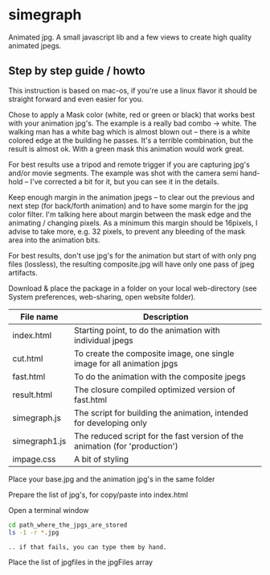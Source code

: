 # simegraph
Animated jpg. A small javascript lib and a few views to create high quality animated jpegs.


## Step by step guide / howto
This instruction is based on mac-os, if you're use a linux flavor it should be straight forward and even easier for you.

Chose to apply a Mask color (white, red or green or black) that works best with your animation jpg's. The example is a really bad combo → white. The walking man has a white bag which is almost blown out – there is a white colored edge at the building he passes. It's a terrible combination, but the result is almost ok. With a green mask this animation would work great.

For best results use a tripod and remote trigger if you are capturing jpg's and/or movie segments. The example was shot with the camera semi hand-hold – I've corrected a bit for it, but you can see it in the details.

Keep enough margin in the animation jpegs – to clear out the previous and next step (for back/forth animation) and to have some margin for the jpg color filter. I'm talking here about margin between the mask edge and the animating / changing pixels. As a minimum this margin should be 16pixels, I advise to take more, e.g. 32 pixels, to prevent any bleeding of the mask area into the animation bits.

For best results, don't use jpg's for the animation but start of with only png files (lossless), the resulting composite.jpg will have only one pass of jpeg artifacts.

Download & place the package in a folder on your local web-directory (see System preferences, web-sharing, open website folder).

File name | Description
--------- | -----------
index.html | Starting point, to do the animation with individual jpegs
cut.html | To create the composite image, one single image for all animation jpgs
fast.html | To do the animation with the composite jpegs
result.html | The closure compiled optimized version of fast.html
simegraph.js | The script for building the animation, intended for developing only
simegraph1.js | The reduced script for the fast version of the animation (for 'production')
impage.css | A bit of styling

Place your base.jpg and the animation jpg's in the same folder

Prepare the list of jpg's, for copy/paste into index.html

Open a terminal window
```bash
cd path_where_the_jpgs_are_stored
ls -1 -r *.jpg
```

	.. if that fails, you can type them by hand.

Place the list of jpgfiles in the jpgFiles array
